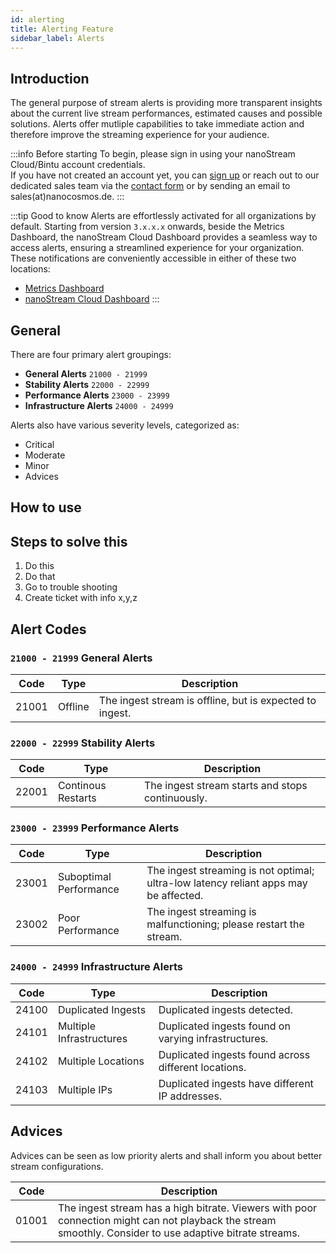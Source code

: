 ```yaml
---
id: alerting        
title: Alerting Feature
sidebar_label: Alerts
---
```


## Introduction
The general purpose of stream alerts is providing more transparent insights about the current live stream performances, estimated causes and possible solutions. Alerts offer mutliple capabilities to take immediate action and therefore improve the streaming experience for your audience.

:::info Before starting
To begin, please sign in using your nanoStream Cloud/Bintu account credentials. <br/>
If you have not created an account yet, you can [sign up](https://dashboard.nanostream.cloud/auth?signup) or reach out to our dedicated sales team via the [contact form](https://www.nanocosmos.de/contact) or by sending an email to sales(at)nanocosmos.de.
:::


:::tip Good to know
Alerts are effortlessly activated for all organizations by default.
Starting from version `3.x.x.x` onwards, beside the Metrics Dashboard, the nanoStream Cloud Dashboard provides a seamless way to access alerts, ensuring a streamlined experience for your organization.
These notifications are conveniently accessible in either of these two locations: <br/>
- [Metrics Dashboard](https://metrics.nanocosmos.de/)
- [nanoStream Cloud Dashboard](https://dashboard.nanostream.cloud/alerts)
:::

## General

There are four primary alert groupings:

- **General Alerts** `21000 - 21999`
- **Stability Alerts** `22000 - 22999`
- **Performance Alerts** `23000 - 23999`
- **Infrastructure Alerts** `24000 - 24999`

Alerts also have various severity levels, categorized as:

- Critical
- Moderate
- Minor
- Advices

## How to use 

## Steps to solve this

1. Do this
2. Do that
3. Go to trouble shooting
4. Create ticket with info x,y,z

## Alert Codes

### `21000 - 21999` General Alerts

| Code | Type | Description |
| ---- | ---- | ----------- |
| 21001         | Offline                   | The ingest stream is offline, but is expected to ingest. |

### `22000 - 22999` Stability Alerts

| Code | Type | Description |
| ---- | ---- | ----------- |
| 22001         | Continous Restarts        | The ingest stream starts and stops continuously. |

### `23000 - 23999` Performance Alerts

| Code | Type | Description |
| ---- | ---- | ----------- |
| 23001         | Suboptimal Performance    | The ingest streaming is not optimal; ultra-low latency reliant apps may be affected. |
| 23002         | Poor Performance          | The ingest streaming is malfunctioning; please restart the stream. |

### `24000 - 24999` Infrastructure Alerts

| Code | Type | Description |
| ---- | ---- | ----------- |
| 24100         | Duplicated Ingests        | Duplicated ingests detected. |
| 24101         | Multiple Infrastructures  | Duplicated ingests found on varying infrastructures. |
| 24102         | Multiple Locations        | Duplicated ingests found across different locations. |
| 24103         | Multiple IPs              | Duplicated ingests have different IP addresses. |

## Advices

Advices can be seen as low priority alerts and shall inform you about better stream configurations.

| Code | Description |
| ---- | ----------- |
| 01001 | The ingest stream has a high bitrate. Viewers with poor connection might can not playback the stream smoothly. Consider to use adaptive bitrate streams. |
